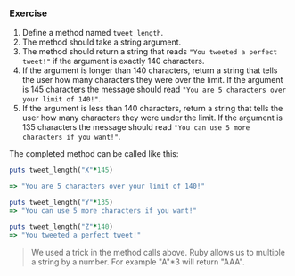 ### Exercise

1. Define a method named `tweet_length`.
2. The method should take a string argument.
3. The method should return a string that reads `"You tweeted a perfect tweet!"` if the argument is exactly 140 characters.
4. If the argument is longer than 140 characters, return a string that tells the user how many characters they were over the limit. If the argument is 145 characters the message should read `"You are 5 characters over your limit of 140!"`.
5. If the argument is less than 140 characters, return a string that tells the user how many characters they were under the limit. If the argument is 135 characters the message should read `"You can use 5 more characters if you want!"`.

The completed method can be called like this:

```ruby
puts tweet_length("X"*145)

=> "You are 5 characters over your limit of 140!"

puts tweet_length("Y"*135)
=> "You can use 5 more characters if you want!"

puts tweet_length("Z"*140)
=> "You tweeted a perfect tweet!"
```

> We used a trick in the method calls above. Ruby allows us to multiple a string by a number. For example "A"*3 will return "AAA".
